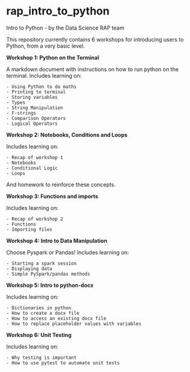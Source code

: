 # rap_intro_to_python
Intro to Python - by the Data Science RAP team

This repository currently contains 6 workshops for introducing users to Python, from a very basic level.
 

**Workshop 1: Python on the Terminal**

A markdown document with instructions on how to run python on the terminal.
Includes learning on:

    - Using Python to do maths
    - Printing to terminal
    - Storing variables
    - Types
    - String Manipulation
    - F-strings
    - Comparison Operators
    - Logical Operators
    
    
**Workshop 2: Notebooks, Conditions and Loops**

Includes learning on:

    - Recap of workshop 1
    - Notebooks
    - Conditional Logic
    - Loops

And homework to reinforce these concepts.


**Workshop 3: Functions and imports**

Includes learning on:

    - Recap of workshop 2
    - Functions
    - Importing files

**Workshop 4: Intro to Data Manipulation**

Choose Pyspark or Pandas!
Includes learning on:

    - Starting a spark session
    - Displaying data
    - Simple PySpark/pandas methods

**Workshop 5: Intro to python-docx**

Includes learning on:

    - Dictionaries in python
    - How to create a docx file
    - How to access an existing docx file
    - How to replace placeholder values with variables

**Workshop 6: Unit Testing**

Includes learning on:

    - Why testing is important
    - How to use pytest to automate unit tests

